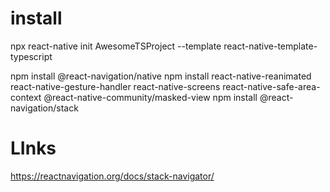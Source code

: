 # install

npx react-native init AwesomeTSProject --template react-native-template-typescript

npm install @react-navigation/native
npm install react-native-reanimated react-native-gesture-handler react-native-screens react-native-safe-area-context @react-native-community/masked-view
npm install @react-navigation/stack

# LInks

https://reactnavigation.org/docs/stack-navigator/